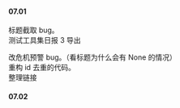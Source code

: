 
#### 07.01  

标题截取 bug。   
测试工具集日报 3 导出   

改危机预警 bug。（看标题为什么会有 None 的情况）   
重构 id 去重的代码。   
整理链接   


#### 07.02   


